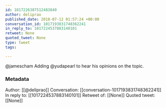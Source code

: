 ```yaml
---
id: 1017226387512483840
author: deliprao
published_date: 2018-07-12 01:57:24 +00:00
conversation_id: 1017193831748362241
in_reply_to: 1017224537883140101
retweet: None
quoted_tweet: None
type: tweet
tags:

---
```


@jamescham Adding @yudapearl to hear his opinions on the topic.

### Metadata

Author: [[@deliprao]]
Conversation: [[conversation-1017193831748362241]]
In reply to: [[1017224537883140101]]
Retweet of: [[None]]
Quoted tweet: [[None]]
